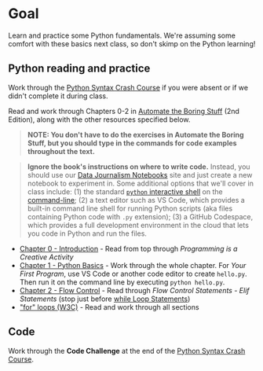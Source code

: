 # Goal

Learn and practice some Python fundamentals. We're assuming some comfort with these basics next class, so don't skimp on the Python learning!

## Python reading and practice

Work through the [Python Syntax Crash Course][] if you were absent or if we didn't complete it during class.

Read and work through Chapters 0-2 in [Automate the Boring Stuff][] (2nd Edition), along with the other resources specified below.

> **NOTE: You don't have to do the exercises in Automate the Boring Stuff, but you should type in the commands for code examples throughout the text.**

> **Ignore the book's instructions on where to write code.** Instead, you should use our [Data Journalism Notebooks](https://stanfordjournalism.github.io/data-journalism-notebooks/lab/) site and just create a new notebook to experiment in. Some additional options that we'll cover in class include: (1) the standard [`python` interactive shell](/docs/tech_faq.md#how-do-i-open-a-python-interactive-session-on-the-command-line) on the [command-line](/docs/tech_faq.md#how-do-i-use-a-command-line-shell-aka-terminal); (2) a text editor such as VS Code, which provides a built-in command line shell for running Python scripts (aka files containing Python code with `.py` extension); (3) a GitHub Codespace, which provides a full development environment in the cloud that lets you code in Python and run the files.

* [Chapter 0 - Introduction](https://automatetheboringstuff.com/2e/chapter0/) - Read from top through *Programming is a Creative Activity*
* [Chapter 1 - Python Basics](https://automatetheboringstuff.com/2e/chapter1/) - Work through the whole chapter. For *Your First Program*, use VS Code or another code editor to create `hello.py`. Then run it on the command line by executing `python hello.py`.
* [Chapter 2 - Flow Control](https://automatetheboringstuff.com/2e/chapter2/) - Read through *Flow Control Statements - Elif Statements* (stop just before [while Loop Statements](https://automatetheboringstuff.com/2e/chapter2/#calibre_link-121))
* ["for" loops (W3C)](https://www.w3schools.com/python/python_for_loops.asp) - Read and work through all sections

## Code

Work through the **Code Challenge** at the end of the [Python Syntax Crash Course][].

[Automate the Boring Stuff]: https://automatetheboringstuff.com/2e/
[Python Syntax Crash Course]: https://stanfordjournalism.github.io/data-journalism-notebooks/lab?path=python_syntax_crash_course.ipynb

